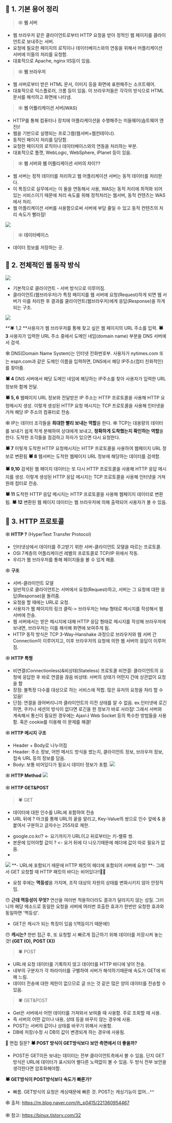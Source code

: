 ## 🐤 1. 기본 용어 정리
> 🕸 **웹 서버**
- 웹 브라우저 같은 클라이언트로부터 HTTP 요청을 받아 정적인 웹 페이지를 클라이언트로 보내주는 서버.
- 요청에 필요한 페이지의 로직이나 데이터베이스와의 연동을 위해서 어플리케이션 서버에 이들의 처리를 요청함.
- 대표적으로 Apache, nginx IIS등이 있음.

> 🕸 **웹 브라우저**
- 웹 서버로부터 받은 HTML 문서, 이미지 등을 화면에 표현해주는 소프트웨어.
- 대표적으로 익스플로러, 크롬 등이 있음. 이 브라우저들은 각각의 방식으로 HTML 문서를 해석하고 화면에 나타냄.

> 🕸 **웹 어플리케이션 서버(WAS)**
- HTTP를 통해 컴퓨터나 장치에 어플리케이션을 수행해주는 미들웨어(솝트웨어 엔진)!
- 웹을 기반으로 실행되는 프로그램(웹서버+웹컨테이너).
- 동적인 페이지 처리를 담당함.
- 요청한 페이지의 로직이나 데이터베이스와의 연동을 처리하는 부분.
- 대표적으로 톰캣, WebLogic, WebSphere, iPlanet 등이 있음.

> 🕸 **웹 서버와 웹 어플리케이션 서버의 차이??**
- 웹 서버는 정적 데이터를 처리하고 웹 어플리케이션 서버는 동적 데이터를 처리한다.
- 이 특징으로 실무에서는 이 둘을 연동해서 사용, WAS는 동적 처리에 최적화 되어 있는 서비스이기 때문에 처리 속도를 위해 정적처리는 웹서버, 동적 컨텐츠는 WAS에서 처리.
- 웹 어플리케이션 서버를 사용함으로써 서버에 부담 줄일 수 있고 동적 컨텐츠의 처리 속도가 빨라짐!

![](https://images.velog.io/images/majaeh43/post/f26791b4-fe2a-4028-a18b-7d78fa35fc01/image.png)
> 🕸 **데이터베이스**
- 데이터 정보를 저장하는 곳.

## 🐤 2. 전체적인 웹 동작 방식
![](https://images.velog.io/images/majaeh43/post/2007debb-06cf-41c4-96b9-26cd15993966/image.png)
* 기본적으로 클라이언트 - 서버 방식으로 이루어짐.
* 클라이언트(웹브라우저)가 특정 페이지를 웹 서버에 요청(Request)하게 되면 웹 서버가 이를 처리한 후 결과를 클라이언트(웹브라우저)에게 응답(Response)을 하게 되는 구조.

![](https://images.velog.io/images/majaeh43/post/d8d31acf-356e-4333-9982-d44571e48c2b/image.png)

**🕷 1,2 **사용자가 웹 브라우저를 통해 찾고 싶은 웹 페이지의 URL 주소를 입력.
**🕷 3** 사용자가 입력한 URL 주소 중에서 도메인 네임(domain name) 부분을 DNS 서버에서 검색.

🕸 DNS(Domain Name System)는 인터넷 전화번호부. 사용자가 nytimes.com 또는 espn.com과 같은 도메인 이름을 입력하면, DNS에서 해당 IP주소(컴터 친화적인)를 찾아쥼.

**🕷 4** DNS 서버에서 해당 도메인 네임에 해당하는 IP주소를 찾아 사용자가 입력한 URL 정보와 함께 전달.

**🕷 5, 6** 웹페이지 URL 정보와 전달받은 IP 주소는 HTTP 프로토콜을 사용해 HTTP 요청메시지 생성. 이렇게 생성된 HTTP 요청 메시지는 TCP 프로토콜을 사용해 인터넷을 거쳐 해당 IP 주소의 컴퓨터로 전송.

🕸 IP는 데이터 조각들을 **최대한 빨리 보내는 역할**을 한다.
🕸 TCP는 대용량의 데이터를 보내기 쉽게 작게 분해하여 상대에게 보내고, **정확하게 도착했는지 확인하는 역할**을 한다. 도착한 조각들을 점검하고 하자가 있으면 다시 요청한다.

**🕷 7** 이렇게 도착한 HTTP 요청메시지는 HTTP 프로토콜을 사용하여 웹페이지 URL 정보로 변환됨
**🕷 8** 웹서버는 도착한 웹페이지 URL 정보에 해당하는 데이터를 검색함.

**🕷 9,10** 검색된 웹 페이지 데이터는 또 다시 HTTP 프로토콜을 사용해 HTTP 응답 메시지를 생성. 이렇게 생성된 HTTP 응답 메시지는 TCP 프로토콜을 사용해 인터넷을 거쳐 원래 컴터로 전송.

**🕷 11** 도착한 HTTP 응답 메시지는 HTTP 프로토콜을 사용해 웹페이지 데이터로 변환됨.
**🕷 12** 변환된 웹 페이지 데이터는 웹 브라우저에 의해 출력되어 사용자가 볼 수 있음.

## 🐤 3. HTTP 프로토콜
🕸 **HTTP ?** (HyperText Transfer Protocol)
- 인터넷상에서 데이터를 주고받기 위한 서버-클라이언트 모델을 따르는 프로토콜.
- OSI 7계층의 어플리케이션 레밸의 프로토콜로 TCP/IP 위에서 작동.
- 우리가 웹 브라우저를 통해 페이지들을 볼 수 있게 해쥼.

🕸 **구조**
- 서버-클라이언트 모델
- 일반적으로 클라이언트는 서버에서 요청(Request)하고, 서버는 그 요청에 대한 응답(Response)을 돌려줌.
- 요청을 할 때에는 URL로 요청.
- 사용자가 웹 페이지의 링크 클릭-> 브라우저는 http 형태로 메시지를 작성해서 웹 서버에 전송.
- 웹 서버에서는 받은 메시지에 대해 HTTP 응답 형태로 메시지를 작성해 브라우저에 보내면, 브라우저는 이를 해석해 화면에 보여주게 됨.
- HTTP 동작 방식은 TCP 3-Way-Hanshake 과정으로 브라우저와 웹 서버 간 Connection이 이루어지고, 이후 브라우저의 요청에 의한 웹 서버의 응답이 이루어짐.

🕸 **HTTP 특찡**
- 비연결(Connectionless)&비상태(Stateless) 프로토콜
비연결: 클라이언트의 요청에 응답한 후 바로 연결을 끊음
비상태: 서버의 상태가 어떤지 간에 상관없이 요청을 함
- 장점: 불특정 다수를 대상으로 하는 서비스에 적합. 많은 유저의 요청을 처리 할 수 있음!
- 단점: 연결을 끊어버리니까 클라이언트의 이전 상태를 알 수 없음.
ex.인터넷에 로긴하면, 쿠키나 세션의 방식이 없다면 로긴을 한 정보가 바로 사라짐! 그래서 서버와 계속해서 통신이 필요한 경우에는 Ajax나 Web Socket 등의 특수한 방법들을 사용함. 혹은 cookie를 이용해 이 문제를 해결!

🕸 **HTTP 메시지 구조**
- Header + Body로 나누어짐
- Header: 주소 정보, 어떤 메서드 방식을 썼는지, 클라이언트 정보, 브라우저 정보, 접속 URL 등의 정보를 담음.
- Body: 보통 비어있다가 필요시 데이터 정보가 포함.
![](https://images.velog.io/images/majaeh43/post/2128e3ff-b880-4a0d-874f-12f782df1975/image.png)

🕸 **HTTP Method**
![](https://images.velog.io/images/majaeh43/post/0b03185a-1d65-40e1-8c7a-0dde2a37f11e/image.png)

🕸 **HTTP GET&POST**
> 🕷 GET
- 데이터에 대한 인수를 URL에 포함하여 전송
- URL 뒤에 ? 마크를 통해 URL의 끝을 알리고, Key-Value의 쌍으로 인수 앞에 & 을 붙여서 구분하고 글자수는 255자로 제한.
* google.co.kr/? <- 요기까지가 URL이고 뒤로부터는 키-밸류 쌍.
* 본문에 있어야할 값이 ? <- 요거 뒤에 다 나오기때문에 헤더에 값이 따로 필요가 없음.
* 
![](https://images.velog.io/images/majaeh43/post/dab750c5-fd2c-4ea3-a914-aa5e86cb963e/image.png)
**- URL에 포함되기 때문에 HTTP 패킷의 헤더에 포함되어 서버에 요청!
**- 그래서 GET 요청할 때 HTTP 패킷의 바디는 비어있다!!🤗🤗
- 요청 후에는 **멱등성**을 가지며, 조작 대상의 자원의 상태를 변화시키지 않아 안정적임.

😯 **근데 멱등성이 무엇?**
연산을 여러번 적용하더라도 결과가 달라지지 않는 성질. 그러니까 해당 메소드로 동일한 요청을 서버에 여러번 호출한 효과가 한번만 요청한 효과와 동일하면 '멱등성'.
- GET은 캐시가 되는 특징이 있음 !(멱등이기 때문에!)

😯 **캐시는?**
한번 접근 후, 또 요청할 시 빠르게 접근하기 위해 데이터를 저장시켜 놓는 것! 
**(GET (O), POST (X))**

> 🕷 POST
- URL에 요청 데이터를 기록하지 않고 데이터를 HTTP 바디에 넣어 전송.
- 내부의 구분자가 각 파라미터를 구별하여 서버가 해석하기때문에 속도가 GET에 비해 느림.
- 데이터 전송에 대한 제한이 없으므로 글 쓰는 것 같은 많은 양의 데이터를 전송할 수 있음.

> 🕷 GET&POST
- Get은 서버에서 어떤 데이터를 가져와서 보여줄 때 사용함. 주로 조회할 때 사용.
- 즉 서버의 어떤 값이나 내용, 상태 등을 바꾸지 않는 경우에 사용.
- POST는 서버의 값이나 상태를 바꾸기 위해서 사용함.
- DB에 저장/수정 시 DB의 값이 변경되게 하는 경우에 사용됨.

🤔 면접 질문?
**🕷 POST 방식이 GET방식보다 보안 측면에서 더 좋을까?**
- POST든 GET이든 보내는 데이터는 전부 클라이언트측에서 볼 수 있음. 단지 GET방식은 URL에 데이터가 표시되어 별다른 노력없이 볼 수 있음. 두 방식 전부 보안을 생각한다면 암호화해야함.

**🕷 GET방식이 POST방식보다 속도가 빠른가?**
- 빠름. GET방식의 요청은 캐싱때문에 빠른 것. POST는 캐싱기능이 없어...^^





🕸 출처: https://m.blog.naver.com/jh_p0415/221360954467

🕸 참고: https://binux.tistory.com/32
